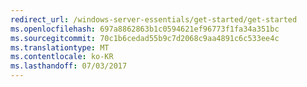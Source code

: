 ```yaml
---
redirect_url: /windows-server-essentials/get-started/get-started
ms.openlocfilehash: 697a8862863b1c0594621ef96773f1fa34a351bc
ms.sourcegitcommit: 70c1b6cedad55b9c7d2068c9aa4891c6c533ee4c
ms.translationtype: MT
ms.contentlocale: ko-KR
ms.lasthandoff: 07/03/2017
---
```

